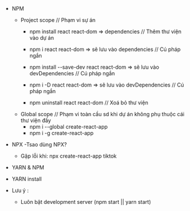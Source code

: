 - NPM 
    - Project scope // Phạm vi sự án
        - npm install react react-dom => dependencies // Thêm thư viện vào dự án
        - npm i react react-dom => sẽ lưu vào dependencies // Cú pháp ngắn

        - npm install --save-dev react react-dom => sẽ lưu vào devDependencies // Cú pháp ngắn
        - npm i -D react react-dom => sẽ lưu vào devDependencies // Cú pháp ngắn
    
        - npm uninstall react react-dom  // Xoá bỏ thư viện
    - Global scope  // Phạm vi toàn cầu sd khi dự án không phụ thuộc cái thư viện đấy
        - npm i --global create-react-app
        - npm i -g create-react-app

- NPX
    -Tsao dùng NPX?
    - Gặp lỗi khi: npx create-react-app tiktok
- YARN & NPM
- YARN install
- Lưu ý :
    - Luôn bật development server (npm start || yarn start)